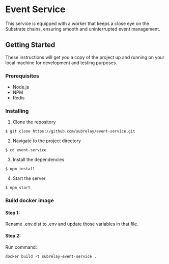 # Event Service
This service is equipped with a worker that keeps a close eye on the Substrate chains, ensuring smooth and uninterrupted event management.

## Getting Started
These instructions will get you a copy of the project up and running on your local machine for development and testing purposes.

### Prerequisites
- Node.js
- NPM
- Redis
### Installing
1. Clone the repository
```
$ git clone https://github.com/subrelay/event-service.git
```

2. Navigate to the project directory
```
$ cd event-service
```

3. Install the dependencies
```
$ npm install
```

4. Start the server
```
$ npm start
```

### Build docker image

#### Step 1:
Rename .env.dist to .env and update those variables in that file.

#### Step 2: 
Run command:

```
docker build -t subrelay-event-service .
```